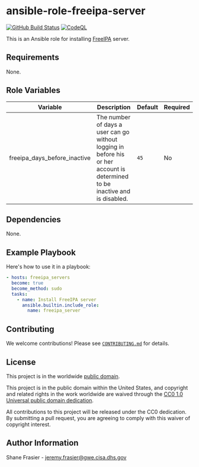 # ansible-role-freeipa-server #

[![GitHub Build Status](https://github.com/cisagov/ansible-role-freeipa-server/workflows/build/badge.svg)](https://github.com/cisagov/ansible-role-freeipa-server/actions)
[![CodeQL](https://github.com/cisagov/ansible-role-freeipa-server/workflows/CodeQL/badge.svg)](https://github.com/cisagov/ansible-role-freeipa-server/actions/workflows/codeql-analysis.yml)

This is an Ansible role for installing
[FreeIPA](https://www.freeipa.org) server.

## Requirements ##

None.

## Role Variables ##

| Variable | Description | Default | Required |
|----------|-------------|---------|----------|
| freeipa_days_before_inactive | The number of days a user can go without logging in before his or her account is determined to be inactive and is disabled. | `45` | No |

## Dependencies ##

None.

## Example Playbook ##

Here's how to use it in a playbook:

```yaml
- hosts: freeipa_servers
  become: true
  become_method: sudo
  tasks:
    - name: Install FreeIPA server
      ansible.builtin.include_role:
        name: freeipa_server
```

## Contributing ##

We welcome contributions!  Please see [`CONTRIBUTING.md`](CONTRIBUTING.md) for
details.

## License ##

This project is in the worldwide [public domain](LICENSE).

This project is in the public domain within the United States, and
copyright and related rights in the work worldwide are waived through
the [CC0 1.0 Universal public domain
dedication](https://creativecommons.org/publicdomain/zero/1.0/).

All contributions to this project will be released under the CC0
dedication. By submitting a pull request, you are agreeing to comply
with this waiver of copyright interest.

## Author Information ##

Shane Frasier - <jeremy.frasier@gwe.cisa.dhs.gov>
